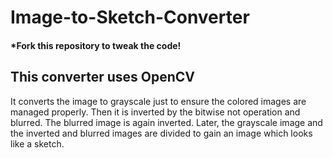 # Image-to-Sketch-Converter
#### *Fork this repository to tweak the code!
## This converter uses OpenCV
It converts the image to grayscale just to ensure the colored images are managed properly. Then it is inverted by the bitwise not operation and blurred. The blurred image is again inverted. Later, the grayscale image and the inverted and blurred images are divided to gain an image which looks like a sketch.
